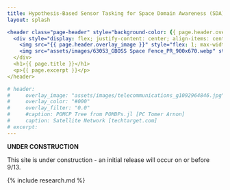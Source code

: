 ```yaml
---
title: Hypothesis-Based Sensor Tasking for Space Domain Awareness (SDA)
layout: splash

<header class="page-header" style="background-color: {{ page.header.overlay_color }};">
  <div style="display: flex; justify-content: center; align-items: center;">
    <img src="{{ page.header.overlay_image }}" style="flex: 1; max-width: 50%;" alt="First Image">
    <img src="assets/images/63053_GBOSS Space Fence_PR_900x670.webp" style="flex: 1; max-width: 50%;" alt="Second Image">
  </div>
  <h1>{{ page.title }}</h1>
  <p>{{ page.excerpt }}</p>
</header>

# header:
#     overlay_image: "assets/images/telecommunications_g1092964846.jpg"
#     overlay_color: "#000"
#     overlay_filter: "0.0"
#     #caption: POMCP Tree from POMDPs.jl [PC Tomer Arnon]
#     caption: Satellite Network [techtarget.com]
# excerpt: 
---
```




**UNDER CONSTRUCTION**

This site is under construction - an initial release will occur on or before 9/13.

{% include research.md %}




